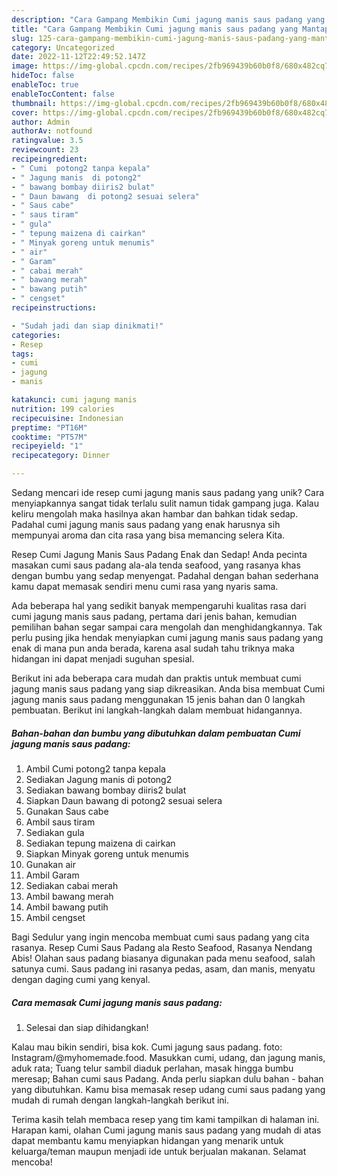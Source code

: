 ```yaml
---
description: "Cara Gampang Membikin Cumi jagung manis saus padang yang Mantap"
title: "Cara Gampang Membikin Cumi jagung manis saus padang yang Mantap"
slug: 125-cara-gampang-membikin-cumi-jagung-manis-saus-padang-yang-mantap
category: Uncategorized
date: 2022-11-12T22:49:52.147Z
image: https://img-global.cpcdn.com/recipes/2fb969439b60b0f8/680x482cq70/cumi-jagung-manis-saus-padang-foto-resep-utama.jpg
hideToc: false
enableToc: true
enableTocContent: false
thumbnail: https://img-global.cpcdn.com/recipes/2fb969439b60b0f8/680x482cq70/cumi-jagung-manis-saus-padang-foto-resep-utama.jpg
cover: https://img-global.cpcdn.com/recipes/2fb969439b60b0f8/680x482cq70/cumi-jagung-manis-saus-padang-foto-resep-utama.jpg
author: Admin
authorAv: notfound
ratingvalue: 3.5
reviewcount: 23
recipeingredient:
- " Cumi  potong2 tanpa kepala"
- " Jagung manis  di potong2"
- " bawang bombay diiris2 bulat"
- " Daun bawang  di potong2 sesuai selera"
- " Saus cabe"
- " saus tiram"
- " gula"
- " tepung maizena di cairkan"
- " Minyak goreng untuk menumis"
- " air"
- " Garam"
- " cabai merah"
- " bawang merah"
- " bawang putih"
- " cengset"
recipeinstructions:

- "Sudah jadi dan siap dinikmati!"
categories:
- Resep
tags:
- cumi
- jagung
- manis

katakunci: cumi jagung manis 
nutrition: 199 calories
recipecuisine: Indonesian
preptime: "PT16M"
cooktime: "PT57M"
recipeyield: "1"
recipecategory: Dinner

---
```





Sedang mencari ide resep cumi jagung manis saus padang yang unik? Cara menyiapkannya sangat tidak terlalu sulit namun tidak gampang juga. Kalau keliru mengolah maka hasilnya akan hambar dan bahkan tidak sedap. Padahal cumi jagung manis saus padang yang enak harusnya sih mempunyai aroma dan cita rasa yang bisa memancing selera Kita.





Resep Cumi Jagung Manis Saus Padang Enak dan Sedap! Anda pecinta masakan cumi saus padang ala-ala tenda seafood, yang rasanya khas dengan bumbu yang sedap menyengat. Padahal dengan bahan sederhana kamu dapat memasak sendiri menu cumi rasa yang nyaris sama.

Ada beberapa hal yang sedikit banyak mempengaruhi kualitas rasa dari cumi jagung manis saus padang, pertama dari jenis bahan, kemudian pemilihan bahan segar sampai cara mengolah dan menghidangkannya. Tak perlu pusing jika hendak menyiapkan cumi jagung manis saus padang yang enak di mana pun anda berada, karena asal sudah tahu triknya maka hidangan ini dapat menjadi suguhan spesial.






Berikut ini ada beberapa cara mudah dan praktis untuk membuat cumi jagung manis saus padang yang siap dikreasikan. Anda bisa membuat Cumi jagung manis saus padang menggunakan 15 jenis bahan dan 0 langkah pembuatan. Berikut ini langkah-langkah dalam membuat hidangannya.

<!--inarticleads1-->

##### Bahan-bahan dan bumbu yang dibutuhkan dalam pembuatan Cumi jagung manis saus padang:

1. Ambil  Cumi  potong2 tanpa kepala
1. Sediakan  Jagung manis  di potong2
1. Sediakan  bawang bombay diiris2 bulat
1. Siapkan  Daun bawang  di potong2 sesuai selera
1. Gunakan  Saus cabe
1. Ambil  saus tiram
1. Sediakan  gula
1. Sediakan  tepung maizena di cairkan
1. Siapkan  Minyak goreng untuk menumis
1. Gunakan  air
1. Ambil  Garam
1. Sediakan  cabai merah
1. Ambil  bawang merah
1. Ambil  bawang putih
1. Ambil  cengset


Bagi Sedulur yang ingin mencoba membuat cumi saus padang yang cita rasanya. Resep Cumi Saus Padang ala Resto Seafood, Rasanya Nendang Abis! Olahan saus padang biasanya digunakan pada menu seafood, salah satunya cumi. Saus padang ini rasanya pedas, asam, dan manis, menyatu dengan daging cumi yang kenyal. 

<!--inarticleads2-->

##### Cara memasak Cumi jagung manis saus padang:


1. Selesai dan siap dihidangkan!

Kalau mau bikin sendiri, bisa kok. Cumi jagung saus padang. foto: Instagram/@myhomemade.food. Masukkan cumi, udang, dan jagung manis, aduk rata; Tuang telur sambil diaduk perlahan, masak hingga bumbu meresap; Bahan cumi saus Padang. Anda perlu siapkan dulu bahan - bahan yang dibutuhkan. Kamu bisa memasak resep udang cumi saus padang yang mudah di rumah dengan langkah-langkah berikut ini. 

Terima kasih telah membaca resep yang tim kami tampilkan di halaman ini. Harapan kami, olahan Cumi jagung manis saus padang yang mudah di atas dapat membantu kamu menyiapkan hidangan yang menarik untuk keluarga/teman maupun menjadi ide untuk berjualan makanan. Selamat mencoba!
